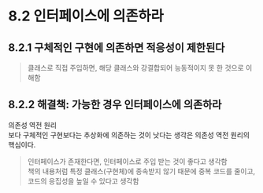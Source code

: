 # 8.2 인터페이스에 의존하라

## 8.2.1 구체적인 구현에 의존하면 적응성이 제한된다

> 클래스로 직접 주입하면, 해당 클래스와 강결합되어 능동적이지 못 한 것으로 이해함  

## 8.2.2 해결책: 가능한 경우 인터페이스에 의존하라

의존성 역전 원리  
보다 구체적인 구현보다는 추상화에 의존하는 것이 낫다는 생각은 의존성 역전 원리의 핵심이다.  

> 인터페이스가 존재한다면, 인터페이스로 주입 받는 것이 좋다고 생각함  
> 책의 내용처럼 특정 클래스(구현체)에 종속받지 않기 때문에 중복 코드를 줄이고, 코드의 응집성을 높일 수 있다고 생각함  
